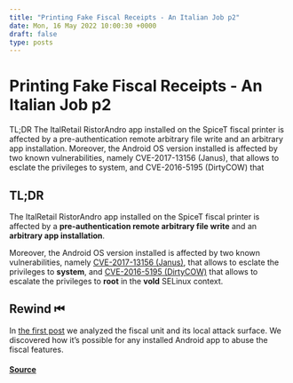 ```yaml
---
title: "Printing Fake Fiscal Receipts - An Italian Job p2"
date: Mon, 16 May 2022 10:00:30 +0000
draft: false
type: posts
---
```

# Printing Fake Fiscal Receipts - An Italian Job p2





TL;DR The ItalRetail RistorAndro app installed on the SpiceT fiscal printer is affected by a pre-authentication remote arbitrary file write and an arbitrary app installation. Moreover, the Android OS version installed is affected by two known vulnerabilities, namely CVE-2017-13156 (Janus), that allows to esclate the privileges to system, and CVE-2016-5195 (DirtyCOW) that

TL;DR
-----

The ItalRetail RistorAndro app installed on the SpiceT fiscal printer is affected by a **pre-authentication remote arbitrary file write** and an **arbitrary app installation**.

Moreover, the Android OS version installed is affected by two known vulnerabilities, namely [CVE-2017-13156 (Janus)](https://source.android.com/security/bulletin/2017-12-01), that allows to esclate the privileges to **system**, and [CVE-2016-5195 (DirtyCOW)](https://dirtycow.ninja/) that allows to escalate the privileges to **root** in the **vold** SELinux context.

Rewind ⏮
--------

In [the first post](https://www.shielder.com/blog/2022/04/printing-fake-fiscal-receipts-an-italian-job-p.1/) we analyzed the fiscal unit and its local attack surface. We discovered how it’s possible for any installed Android app to abuse the fiscal features.

#### [Source](https://www.shielder.com/blog/2022/05/printing-fake-fiscal-receipts-an-italian-job-p.2/)

